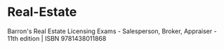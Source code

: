 # Real-Estate
Barron's Real Estate Licensing Exams - Salesperson, Broker, Appraiser - 11th edition | ISBN 9781438011868
